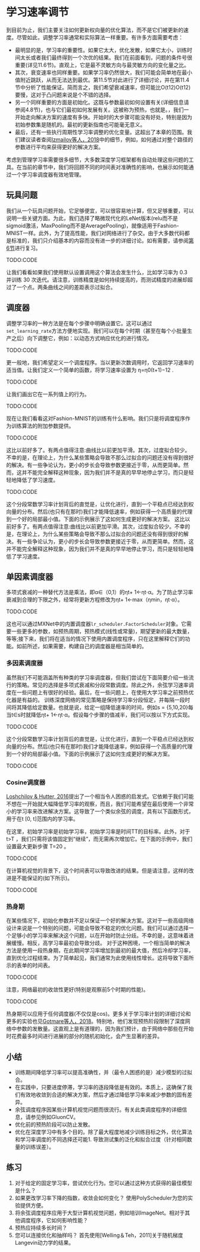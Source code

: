 

<!--
 * @version:
 * @Author:  StevenJokess https://github.com/StevenJokess
 * @Date: 2020-07-03 18:46:26
 * @LastEditors:  StevenJokess https://github.com/StevenJokess
 * @LastEditTime: 2020-08-05 22:17:53
 * @Description:MT, improve
 * @TODO::
 * @Reference:http://preview.d2l.ai/d2l-en/PR-1102/chapter_optimization/lr-scheduler.html
-->

# 学习速率调节

到目前为止，我们主要关注如何更新权向量的优化算法，而不是它们被更新的速度。尽管如此，调整学习率通常和实际算法一样重要。有许多方面需要考虑：

- 最明显的是，学习率的重要性。如果它太大，优化发散，如果它太小，训练时间太长或者我们最终得到一个次优的结果。我们在前面看到，问题的条件号很重要(详见11.6节)。直观上，它是最不灵敏方向与最灵敏方向的变化量之比。
- 其次，衰变速率也同样重要。如果学习率仍然很大，我们可能会简单地在最小值附近跳跃，从而无法达到最优。第11.5节对此进行了详细讨论，并在第11.4节中分析了性能保证。简而言之，我们希望衰减速率，但可能比O(t12)O(t12)要慢，这对于凸问题来说是个不错的选择。
- 另一个同样重要的方面是初始化。这既与参数最初如何设置有关(详细信息请参阅4.8节)，也与它们最初如何发展有关。这被称为预热，也就是。，我们一开始走向解决方案的速度有多快。开始时的大步骤可能没有好处，特别是因为初始参数集是随机的。最初的更新指南也可能毫无意义。
- 最后，还有一些执行周期性学习率调整的优化变量。这超出了本章的范围。我们建议读者查阅[Izmailov等人，2018](http://preview.d2l.ai/d2l-en/PR-1102/chapter_references/zreferences.html#izmailov-podoprikhin-garipov-ea-2018)中的细节，例如，如何通过对整个路径的参数进行平均来获得更好的解决方案。

考虑到管理学习率需要很多细节，大多数深度学习框架都有自动处理这些问题的工具。在当前的章节中，我们将回顾不同的时间表对准确性的影响，也展示如何能通过一个学习率调度器有效地管理。

## 玩具问题

我们从一个玩具问题开始，它足够便宜，可以很容易地计算，但又足够重要，可以说明一些关键方面。为此，我们选择了略微现代化的LeNet版本(relu而不是sigmoid激活，MaxPooling而不是AveragePooling)，就像适用于Fashion-MNIST一样。此外，为了提高性能，我们对网络进行了杂交。由于大多数代码都是标准的，我们只介绍基本的内容而没有进一步的详细讨论。如有需要，请参阅[第6节](http://preview.d2l.ai/d2l-en/PR-1102/chapter_convolutional-neural-networks/index.html#chap-cnn)进行复习。

TODO:CODE

让我们看看如果我们使用默认设置调用这个算法会发生什么，比如学习率为 0.3 并训练 30 次迭代。请注意，训练精度是如何持续提高的，而测试精度的进展却超过了一个点。两条曲线之间的差距表示过拟合。

## 调度器

调整学习率的一种方法是在每个步骤中明确设置它。这可以通过`set_learning_rate`方法方便地实现。我们可以在每个时期（甚至在每个小批量生产之后）向下调整它，例如：以动态方式响应优化的进行情况。

TODO:CODE

更一般地，我们希望定义一个调度程序。当以更新次数调用时，它返回学习速率的适当值。让我们定义一个简单的函数，将学习速率设置为 η=η0(t+1)−12 .

TODO:CODE

让我们画出它在一系列值上的行为。

TODO:CODE

现在让我们看看这对Fashion-MNIST的训练有什么影响。我们只是将调度程序作为训练算法的附加参数提供。

TODO:CODE

这比以前好多了。有两点值得注意:曲线比以前更加平滑。其次，过度拟合较少。不幸的是，在理论上，为什么某些策略会导致不那么过拟合的问题还没有得到很好的解决。有一些争论认为，更小的步长会导致参数更接近于零，从而更简单。然而，这并不能完全解释这种现象，因为我们并不是真的早早地停止学习，而只是轻轻地降低了学习速度。

TODO:CODE


这个分段常数学习率计划背后的直觉是，让优化进行，直到一个平稳点已经达到权向量的分布。然后(也只有在那时)我们才能降低速率，例如获得一个高质量的代理到一个好的局部最小值。下面的示例展示了这如何生成更好的解决方案。
这比以前好多了。有两点值得注意:曲线比以前更加平滑。其次，过度拟合较少。不幸的是，在理论上，为什么某些策略会导致不那么过拟合的问题还没有得到很好的解决。有一些争论认为，更小的步长会导致参数更接近于零，从而更简单。然而，这并不能完全解释这种现象，因为我们并不是真的早早地停止学习，而只是轻轻地降低了学习速度。
## 单因素调度器
多项式衰减的一种替代方法是乘法，即α∈（0,1）的ηt+ 1←ηt⋅α。为了防止学习率衰减到合理的下限之外，经常将更新方程修改为ηt+ 1←max（ηmin，ηt⋅α）。


TODO:CODE

这也可以通过MXNet中的内置调度器`lr_scheduler.FactorScheduler`对象。它需要一些更多的参数，如预热周期，预热模式(线性或常量)，期望更新的最大数量，等等;接下来，我们将在适当的情况下使用内置调度程序，只在这里解释它们的功能。如前所述，如果需要，构建自己的调度器是相当简单的。

### 多因素调度器

虽然我们不可能涵盖所有种类的学习率调度器，但我们尝试在下面简要介绍一些流行的策略。常见的选择是多项式衰减和分段常数调度。除此之外，余弦学习速率调度在一些问题上有很好的经验。最后，在一些问题上，在使用大学习率之前预热优化器是有益的。
训练深度网络的常见策略是保持学习率分段恒定，并每隔一段时间将其降低给定数量。也就是说，给定一组降低速率的时间，例如s = {5,10,20}每当t∈s时就降低ηt+ 1←ηt⋅α。假设每个步骤的值减半，我们可以按以下方式实现。

TODO:CODE

这个分段常数学习率计划背后的直觉是，让优化进行，直到一个平稳点已经达到权向量的分布。然后(也只有在那时)我们才能降低速率，例如获得一个高质量的代理到一个好的局部最小值。下面的示例展示了这如何生成更好的解决方案。

TODO:CODE

### Cosine调度器

[Loshchilov & Hutter, 2016](http://preview.d2l.ai/d2l-en/PR-1102/chapter_references/zreferences.html#loshchilov-hutter-2016)提出了一个相当令人困惑的启发式。它依赖于我们可能不想在一开始就大幅降低学习率的观察，而且，我们可能希望在最后使用一个非常小的学习率来改进解决方案。这导致了一个类似余弦的调度，具有以下函数形式，用于在t [0, t]范围内的学习率。

在这里，初始学习率是初始学习率，初始学习率是时间TT的目标率。此外，对于 t>T ，我们只需将该值固定到“继续”，而无需再次增加它。在下面的示例中，我们设置最大更新步骤 T=20 。

TODO:CODE

在计算机视觉的背景下，这个时间表可以导致改进的结果。但是请注意，这样的改进是不能保证的(如下所示)。

TODO:CODE

### 热身期

在某些情况下，初始化参数并不足以保证一个好的解决方案。这对于一些高级网络设计来说是一个特别的问题，可能会导致不稳定的优化问题。我们可以通过选择一个足够小的学习率来解决这个问题，以在开始时防止分歧。不幸的是，这意味着进展缓慢。相反，高学习率最初会导致分歧。
对于这种困境，一个相当简单的解决方法是使用一段热身期，在此期间学习率增加到最初的最大值，然后冷却学习率，直到优化过程结束。为了简单起见，我们通常为此使用线性增长。这将导致下面所示的表单的时间表。

TODO:CODE

注意，网络最初的收敛性更好(特别是观察前5个时期的性能)。

TODO:CODE

热身期可以应用于任何调度器(不仅仅是cos)。更多关于学习率计划的详细讨论和更多的实验也见[Gotmare等人，2018](http://preview.d2l.ai/d2l-en/PR-1102/chapter_references/zreferences.html#gotmare-keskar-xiong-ea-2018)。特别地，他们发现预热阶段限制了深度网络中参数的发散量。这直观上是有道理的，因为我们预计，由于网络中那些在开始时花费最多时间进行进展的部分的随机初始化，会产生显著的差异。

## 小结

- 训练期间降低学习率可以提高准确性，并（最令人困惑的是）减少模型的过拟合。
- 在实践中，只要进度停滞，学习率的逐段降低是有效的。本质上，这确保了我们有效地收敛到合适的解决方案，然后才通过降低学习率来减少参数的固有差异。
- 余弦调度程序因某些计算机视觉问题而很流行。有关此类调度程序的详细信息，请参见例如GluonCV。
- 优化前的预热阶段可以防止发散。
- 优化在深度学习中有多个目的。除了最大程度地减少训练目标之外，优化算法和学习率调度的不同选择还可能1. 导致测试集的泛化和拟合过度（针对相同数量的训练误差）。

## 练习

1. 对于给定的固定学习率，尝试优化行为。您可以通过这种方式获得的最佳模型是什么？
1. 如果更改学习率下降的指数，收敛会如何变化？ 使用PolyScheduler为您的实验提供方便。
1. 将余弦调度程序应用于大型计算机视觉问题，例如培训ImageNet。相对于其他调度程序，它如何影响性能？
1. 预热应持续多长时间？
1. 您可以连接优化和抽样吗？ 首先使用[Welling＆Teh，2011]关于随机梯度Langevin动力学的结果。

